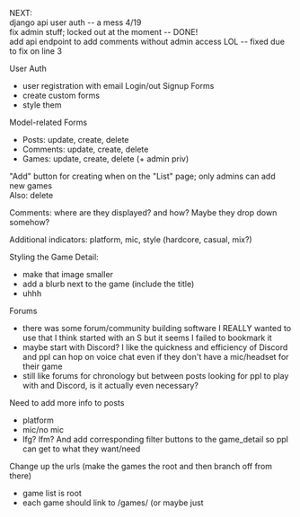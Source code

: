 NEXT:  
django api user auth -- a mess 4/19  
fix admin stuff; locked out at the moment -- DONE!  
add api endpoint to add comments without admin access LOL -- fixed due to fix on line 3  

User Auth
  - user registration with email
Login/out Signup Forms
  - create custom forms
  - style them

Model-related Forms
  - Posts: update, create, delete
  - Comments: update, create, delete
  - Games: update, create, delete (+ admin priv)

"Add" button for creating when on the "List" page; only admins can add new games  
Also: delete

Comments: where are they displayed? and how? Maybe they drop down somehow? 

Additional indicators: platform, mic, style (hardcore, casual, mix?)

Styling the Game Detail: 
  - make that image smaller
  - add a blurb next to the game (include the title)
  - uhhh

Forums
  - there was some forum/community building software I REALLY wanted to use that I think started with an S but it seems I failed to bookmark it
  - maybe start with Discord? I like the quickness and efficiency of Discord and ppl can hop on voice chat even if they don't have a mic/headset for their game
  - still like forums for chronology but between posts looking for ppl to play with and Discord, is it actually even necessary?


Need to add more info to posts
  - platform
  - mic/no mic
  - lfg? lfm? 
And add corresponding filter buttons to the game_detail so ppl can get to what they want/need

Change up the urls (make the games the root and then branch off from there)
  - game list is root
  - each game should link to /games/<game title> (or maybe just <title>)
